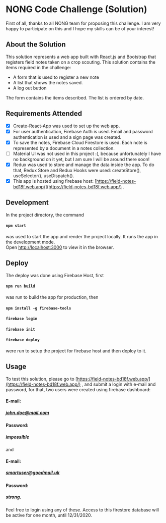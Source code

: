 # NONG Code Challenge (Solution)

First of all, thanks to all NONG team for proposing this challenge. I am very happy to participate on this and I hope my skills can be of your interest!

## About the Solution

This solution represents a web app built with React.js and Bootstrap that registers field notes taken on a crop scouting.
This solution contains the items required in the challenge:

- A form that is used to register a new note
- A list that shows the notes saved.
- A log out button

The form contains the items described. The list is ordered by date.

## Requirements Attended

- [x] Create-React-App was used to set up the web app.
- [x] For user authentication, Firebase Auth is used. Email and password authentication is used and a sign page was created.
- [x] To save the notes, Firebase Cloud Firestore is used.
      Each note is represented by a document in a notes collection.
- [ ] Material UI was not used in this project :(, because unfortunately I have no background on it yet, but I am sure I will be around there soon!
- [x] Redux was used to store and manage the data inside the app. To do that, Redux Store and Redux Hooks were used: createStore(), useSelector(), useDispatch().
- [x] This app is hosted using firebase host: [https://field-notes-bd18f.web.app/](https://field-notes-bd18f.web.app/) .

## Development

In the project directory, the command

#### `npm start`

was used to start the app and render the project locally.
It runs the app in the development mode.\
Open [http://localhost:3000](http://localhost:3000) to view it in the browser.

## Deploy

The deploy was done using Firebase Host, first

#### `npm run build`

was run to build the app for production, then

#### `npm install -g firebase-tools`

#### `firebase login`

#### `firebase init`

#### `firebase deploy`

were run to setup the project for firebase host and then deploy to it.

## Usage

To test this solution, please go to [https://field-notes-bd18f.web.app/](https://field-notes-bd18f.web.app/) , and submit a login with e-mail and password, for that, two users were created using firebase dashboard:

#### E-mail:
##### john.doe@mail.com
#### Password:
##### impossible
and
#### E-mail:
##### smartuser@goodmail.uk
#### Password:
##### strong.

Feel free to login using any of these. Access to this firestore database will be active for one month, until 12/31/2020.
